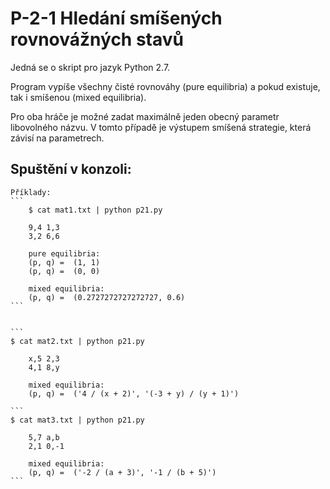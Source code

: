 P-2-1 Hledání smíšených rovnovážných stavů
==========================================

Jedná se o skript pro jazyk Python 2.7.

Program vypíše všechny čisté rovnováhy (pure equilibria) a pokud existuje, tak
i smíšenou (mixed equilibria).

Pro oba hráče je možné zadat maximálně jeden obecný parametr libovolného názvu.
V tomto případě je výstupem smíšená strategie, která závisí na parametrech.


Spuštění v konzoli:
-------------------
    Příklady:
    ```
        $ cat mat1.txt | python p21.py
        
        9,4 1,3
        3,2 6,6
        
        pure equilibria:
        (p, q) =  (1, 1)
        (p, q) =  (0, 0)
        
        mixed equilibria:
        (p, q) =  (0.2727272727272727, 0.6)
    ```


    ```
	$ cat mat2.txt | python p21.py
	
        x,5 2,3
        4,1 8,y
        
        mixed equilibria:
        (p, q) =  ('4 / (x + 2)', '(-3 + y) / (y + 1)')

    ```
	$ cat mat3.txt | python p21.py
	
        5,7 a,b
        2,1 0,-1
        
        mixed equilibria:
        (p, q) =  ('-2 / (a + 3)', '-1 / (b + 5)')
    ```

